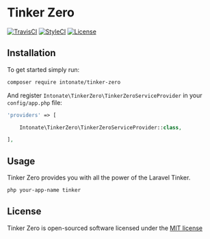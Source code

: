 # Tinker Zero

[![TravisCI](https://img.shields.io/travis/intonate/tinker-zero/master.svg?style=flat-square)](https://travis-ci.org/intonate/tinker-zero)
[![StyleCI](https://styleci.io/repos/110322700/shield)](https://styleci.io/repos/110322700)
[![License](https://img.shields.io/badge/license-MIT-brightgreen.svg?style=flat-square)](https://github.com/intonate/tinker-zero/blob/master/LICENSE)

## Installation

To get started simply run:

```sh
composer require intonate/tinker-zero
```

And register `Intonate\TinkerZero\TinkerZeroServiceProvider` in your `config/app.php` file:

```php
'providers' => [

    Intonate\TinkerZero\TinkerZeroServiceProvider::class,

],
```

## Usage

Tinker Zero provides you with all the power of the Laravel Tinker.

```sh
php your-app-name tinker
```

## License

Tinker Zero is open-sourced software licensed under the [MIT license](https://github.com/laravel-zero/laravel-zero/blob/stable/LICENSE.md)
